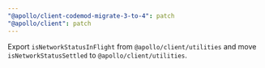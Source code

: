 ```yaml
---
"@apollo/client-codemod-migrate-3-to-4": patch
"@apollo/client": patch
---
```


Export `isNetworkStatusInFlight` from `@apollo/client/utilities` and move `isNetworkStatusSettled` to `@apollo/client/utilities`.
